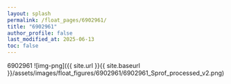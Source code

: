 ```yaml
---
layout: splash
permalink: /float_pages/6902961/
title: "6902961"
author_profile: false
last_modified_at: 2025-06-13
toc: false
---
```

 
6902961
![img-png]({{ site.url }}{{ site.baseurl }}/assets/images/float_figures/6902961/6902961_Sprof_processed_v2.png)